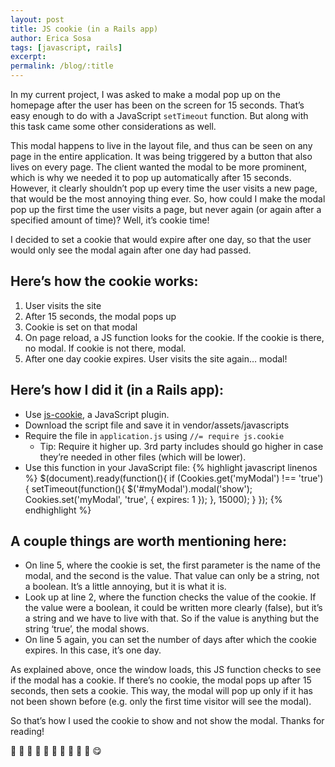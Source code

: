 ```yaml
---
layout: post
title: JS cookie (in a Rails app)
author: Erica Sosa
tags: [javascript, rails]
excerpt:
permalink: /blog/:title
---
```


In my current project, I was asked to make a modal pop up on the homepage after the user has been on the screen for 15 seconds. That’s easy enough to do with a JavaScript `setTimeout` function. But along with this task came some other considerations as well.

This modal happens to live in the layout file, and thus can be seen on any page in the entire application.  It was being triggered by a button that also lives on every page. The client wanted the modal to be more prominent, which is why we needed it to pop up automatically after 15 seconds. However, it clearly shouldn’t pop up every time the user visits a new page, that would be the most annoying thing ever. So, how could I make the modal pop up the first time the user visits a page, but never again (or again after a specified amount of time)? Well, it’s cookie time!

I decided to set a cookie that would expire after one day, so that the user would only see the modal again after one day had passed.

## Here’s how the cookie works:

1. User visits the site
2. After 15 seconds, the modal pops up
3. Cookie is set on that modal
4. On page reload, a JS function looks for the cookie. If the cookie is there, no modal. If cookie is not there, modal.
5. After one day cookie expires. User visits the site again… modal!

## Here’s how I did it (in a Rails app):

- Use [js-cookie](https://github.com/js-cookie/js-cookie "js-cookie"), a JavaScript plugin.
- Download the script file and save it in vendor/assets/javascripts
- Require the file in `application.js` using `//= require js.cookie`
    - Tip: Require it higher up. 3rd party includes should go higher in case they’re needed in other files (which will be lower).
- Use this function in your JavaScript file:
{% highlight javascript linenos %}
$(document).ready(function(){
  if (Cookies.get('myModal') !== 'true') {
    setTimeout(function(){
      $('#myModal').modal('show');
      Cookies.set('myModal', 'true', { expires: 1 });
    }, 15000);
  }
});
{% endhighlight %}

## A couple things are worth mentioning here:

- On line 5, where the cookie is set, the first parameter is the name of the modal, and the second is the value. That value can only be a string, not a boolean. It’s a little annoying, but it is what it is.
- Look up at line 2, where the function checks the value of the cookie. If the value were a boolean, it could be written more clearly (false), but it’s a string and we have to live with that. So if the value is anything but the string ‘true’, the modal shows.
- On line 5 again, you can set the number of days after which the cookie expires. In this case, it’s one day.

As explained above, once the window loads, this JS function checks to see if the modal has a cookie. If there’s no cookie, the modal pops up after 15 seconds, then sets a cookie. This way, the modal will pop up only if it has not been shown before (e.g. only the first time visitor will see the modal).

So that’s how I used the cookie to show and not show the modal. Thanks for reading!

:cookie: :cookie: :cookie: :cookie: :cookie: :cookie: :cookie: :cookie: :cookie: :cookie: :yum: